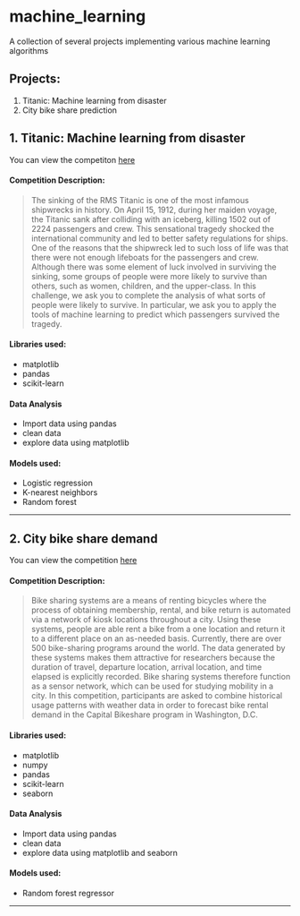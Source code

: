 # machine_learning

A collection of several projects implementing various machine learning algorithms

## Projects:
 1. Titanic: Machine learning from disaster
 2. City bike share prediction

## 1. Titanic: Machine learning from disaster

You can view the competiton [here](https://www.kaggle.com/c/titanic)

#### Competition Description:
>The sinking of the RMS Titanic is one of the most infamous shipwrecks in history.  On April 15, 1912, during her maiden voyage, the Titanic sank after colliding with an iceberg, killing 1502 out of 2224 passengers and crew. This sensational tragedy shocked the international community and led to better safety regulations for ships.
One of the reasons that the shipwreck led to such loss of life was that there were not enough lifeboats for the passengers and crew. Although there was some element of luck involved in surviving the sinking, some groups of people were more likely to survive than others, such as women, children, and the upper-class.
In this challenge, we ask you to complete the analysis of what sorts of people were likely to survive. In particular, we ask you to apply the tools of machine learning to predict which passengers survived the tragedy.

#### Libraries used:
- matplotlib
- pandas
- scikit-learn

#### Data Analysis
- Import data using pandas
- clean data
- explore data using matplotlib

#### Models used:
- Logistic regression
- K-nearest neighbors
- Random forest
---

## 2. City bike share demand
You can view the competition [here](https://www.kaggle.com/c/bike-sharing-demand/overview)

#### Competition Description:
>Bike sharing systems are a means of renting bicycles where the process of obtaining membership, rental, and bike return is automated via a network of kiosk locations throughout a city. Using these systems, people are able rent a bike from a one location and return it to a different place on an as-needed basis. Currently, there are over 500 bike-sharing programs around the world.
The data generated by these systems makes them attractive for researchers because the duration of travel, departure location, arrival location, and time elapsed is explicitly recorded. Bike sharing systems therefore function as a sensor network, which can be used for studying mobility in a city. In this competition, participants are asked to combine historical usage patterns with weather data in order to forecast bike rental demand in the Capital Bikeshare program in Washington, D.C.

#### Libraries used:
- matplotlib
- numpy
- pandas
- scikit-learn
- seaborn

#### Data Analysis
- Import data using pandas
- clean data
- explore data using matplotlib and seaborn

#### Models used:
- Random forest regressor
---

